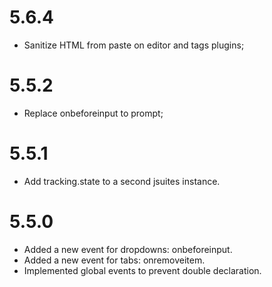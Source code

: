 # 5.6.4

- Sanitize HTML from paste on editor and tags plugins;

# 5.5.2

- Replace onbeforeinput to prompt;

# 5.5.1

- Add tracking.state to a second jsuites instance.

# 5.5.0

- Added a new event for dropdowns: onbeforeinput.
- Added a new event for tabs: onremoveitem.
- Implemented global events to prevent double declaration.

